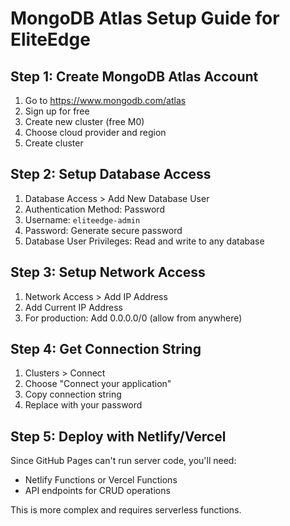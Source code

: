 # MongoDB Atlas Setup Guide for EliteEdge

## Step 1: Create MongoDB Atlas Account
1. Go to https://www.mongodb.com/atlas
2. Sign up for free
3. Create new cluster (free M0)
4. Choose cloud provider and region
5. Create cluster

## Step 2: Setup Database Access
1. Database Access > Add New Database User
2. Authentication Method: Password
3. Username: `eliteedge-admin`
4. Password: Generate secure password
5. Database User Privileges: Read and write to any database

## Step 3: Setup Network Access
1. Network Access > Add IP Address
2. Add Current IP Address
3. For production: Add 0.0.0.0/0 (allow from anywhere)

## Step 4: Get Connection String
1. Clusters > Connect
2. Choose "Connect your application"
3. Copy connection string
4. Replace <password> with your password

## Step 5: Deploy with Netlify/Vercel
Since GitHub Pages can't run server code, you'll need:
- Netlify Functions or Vercel Functions
- API endpoints for CRUD operations

This is more complex and requires serverless functions.
